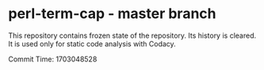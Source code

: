 # perl-term-cap - master branch

This repository contains frozen state of the repository.
Its history is cleared. It is used only for static code
analysis with Codacy.

Commit Time: 1703048528